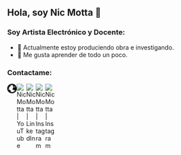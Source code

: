 ## Hola, soy Nic Motta 👋

### Soy Artista Electrónico y Docente:


- 🔭 Actualmente estoy produciendo obra e investigando.
- 🌱 Me gusta aprender de todo un poco.


### Contactame:

[<img align="left" alt="Nic Motta" width="22px" src="https://raw.githubusercontent.com/iconic/open-iconic/master/svg/globe.svg" />](https://nicmotta.github.io/)
[<img align="left" alt="Nic Motta | YouTube" width="22px" src="https://cdn.jsdelivr.net/npm/simple-icons@v3/icons/youtube.svg" />](https://www.youtube.com/channel/UCzcHwERGhtBfxYfLtzDT0nA/videos?view_as=subscriber)
[<img align="left" alt="Nic Motta | LinkedIn" width="22px" src="https://cdn.jsdelivr.net/npm/simple-icons@v3/icons/linkedin.svg" />](www.linkedin.com/in/nic-motta)
[<img align="left" alt="Nic Motta | Instagram" width="22px" src="https://cdn.jsdelivr.net/npm/simple-icons@v3/icons/instagram.svg" />](https://www.instagram.com/nicmotta_/)
[<img align="left" alt="Nic Motta | Instagram" width="22px" src="https://cdn.jsdelivr.net/npm/simple-icons@v3/icons/soundcloud.svg" />](https://soundcloud.com/nic-motta)
